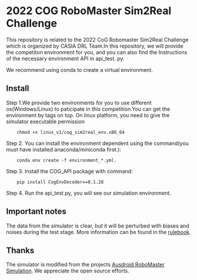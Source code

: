 # 2022 COG RoboMaster Sim2Real Challenge
This repository is related to the 2022 CoG Robomaster Sim2Real Challenge which is organized by CASIA DRL Team.In this repository, we will provide the competiton environment for you, and you can also find the Instructions of the necessary environment API in api_test. py.            

We recommend using conda to create a virtual environment.  

## Install

Step 1.We provide two environments for you to use different os(Windows/Linux) to paticipate in this competition.You can get the environment by tags on top.  On linux platform, you need to give the simulator executable permission

        chmod +x linux_v1/cog_sim2real_env.x86_64
        
Step 2. You can install the environment dependent using the command(you must have installed anaconda/miniconda first.):

        conda env create -f environment_*.yml.  

Step 3. Install the COG_API package with command:

        pip install CogEnvDecoder==0.1.28

Step 4. Run the api_test.py, you will see our simulation environment.  

## Important notes

The data from the simulator is clear, but it will be perturbed with biases and noises during the test stage. More information can be found in the [rulebook](https://github.com/DRL-CASIA/COG-sim2real-challenge/blob/main/CoG%20Challenge%20Rules-v1.2.pdf).
               
## Thanks

The simulator is modified from the projects [Ausdroid RoboMaster Simulation](https://github.com/Webb-Bing/ARMS_RMUA2021_SImulation). 
We appreciate the open source efforts.

